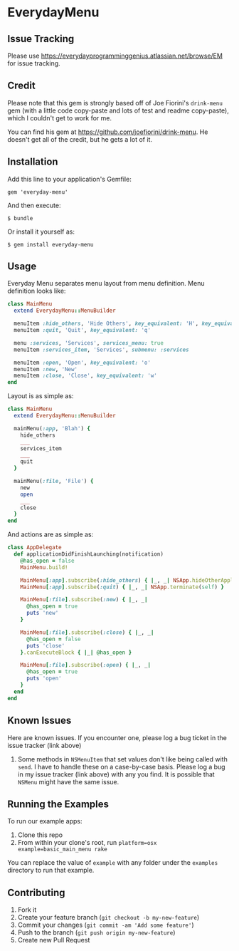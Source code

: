 # EverydayMenu

## Issue Tracking
Please use <https://everydayprogramminggenius.atlassian.net/browse/EM> for issue tracking.

## Credit
Please note that this gem is strongly based off of Joe Fiorini's `drink-menu` gem (with a little code copy-paste and lots of test and readme copy-paste), which I couldn't get to work for me.

You can find his gem at <https://github.com/joefiorini/drink-menu>.  He doesn't get all of the credit, but he gets a lot of it.

## Installation

Add this line to your application's Gemfile:

    gem 'everyday-menu'

And then execute:

    $ bundle

Or install it yourself as:

    $ gem install everyday-menu

## Usage

Everyday Menu separates menu layout from menu definition. Menu definition looks like:


```ruby
class MainMenu
  extend EverydayMenu::MenuBuilder

  menuItem :hide_others, 'Hide Others', key_equivalent: 'H', key_equivalent_modifier_mask: NSCommandKeyMask|NSAlternateKeyMask
  menuItem :quit, 'Quit', key_equivalent: 'q'

  menu :services, 'Services', services_menu: true
  menuItem :services_item, 'Services', submenu: :services

  menuItem :open, 'Open', key_equivalent: 'o'
  menuItem :new, 'New'
  menuItem :close, 'Close', key_equivalent: 'w'
end

```

Layout is as simple as:

```ruby
class MainMenu
  extend EverydayMenu::MenuBuilder

  mainMenu(:app, 'Blah') {
    hide_others
    ___
    services_item
    ___
    quit
  }

  mainMenu(:file, 'File') {
    new
    open
    ___
    close
  }
end
```

And actions are as simple as:
```ruby
class AppDelegate
  def applicationDidFinishLaunching(notification)
    @has_open = false
    MainMenu.build!

    MainMenu[:app].subscribe(:hide_others) { |_, _| NSApp.hideOtherApplications(self) }
    MainMenu[:app].subscribe(:quit) { |_, _| NSApp.terminate(self) }

    MainMenu[:file].subscribe(:new) { |_, _|
      @has_open = true
      puts 'new'
    }

    MainMenu[:file].subscribe(:close) { |_, _|
      @has_open = false
      puts 'close'
    }.canExecuteBlock { |_| @has_open }

    MainMenu[:file].subscribe(:open) { |_, _|
      @has_open = true
      puts 'open'
    }
  end
end
```
## Known Issues

Here are known issues.  If you encounter one, please log a bug ticket in the issue tracker (link above)

1. Some methods in `NSMenuItem` that set values don't like being called with `send`.  I have to handle these on a case-by-case basis.  Please log a bug in my issue tracker (link above) with any you find.  It is possible that `NSMenu` might have the same issue.

## Running the Examples

To run our example apps:

1. Clone this repo
2. From within your clone's root, run `platform=osx example=basic_main_menu rake`

You can replace the value of `example` with any folder under the `examples` directory to run that example.

## Contributing

1. Fork it
2. Create your feature branch (`git checkout -b my-new-feature`)
3. Commit your changes (`git commit -am 'Add some feature'`)
4. Push to the branch (`git push origin my-new-feature`)
5. Create new Pull Request
